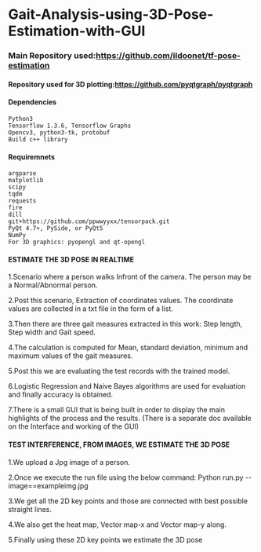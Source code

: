#   Gait-Analysis-using-3D-Pose-Estimation-with-GUI

### Main Repository used:https://github.com/ildoonet/tf-pose-estimation

#### Repository used for 3D plotting:https://github.com/pyqtgraph/pyqtgraph

#### Dependencies
    Python3
    Tensorflow 1.3.6, Tensorflow Graphs
    Opencv3, python3-tk, protobuf
    Build c++ library 

#### Requiremnets
    argparse
    matplotlib
    scipy
    tqdm
    requests
    fire
    dill
    git+https://github.com/ppwwyyxx/tensorpack.git
    PyQt 4.7+, PySide, or PyQt5
    NumPy
    For 3D graphics: pyopengl and qt-opengl

#### ESTIMATE THE 3D POSE IN REALTIME
1.Scenario where a person walks Infront of the camera. The person may be a Normal/Abnormal person. 

2.Post this scenario, Extraction of coordinates values. The coordinate values are collected in a txt file in the form of a list.

3.Then there are three gait measures extracted in this work: Step length, Step width and Gait speed.

4.The calculation is computed for Mean, standard deviation, minimum and maximum values of the gait measures.

5.Post this we are evaluating the test records with the trained model. 

6.Logistic Regression and Naive Bayes algorithms are used for evaluation and finally accuracy is obtained.

7.There is a small GUI that is being built in order to display the main highlights of the process and the results. (There is a separate doc available on the Interface and working of the GUI)

#### TEST INTERFERENCE, FROM IMAGES, WE ESTIMATE THE 3D POSE 
1.We upload a Jpg image of a person.

2.Once we execute the run file using the below command:
Python run.py --image==exampleimg.jpg

3.We get all the 2D key points and those are connected with best possible straight lines. 

4.We also get the heat map, Vector map-x and Vector map-y along.

5.Finally using these 2D key points we estimate the 3D pose
